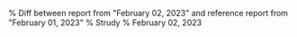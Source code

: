 % Diff between report from "February 02, 2023" and reference report from "February 01, 2023"
% Strudy
% February 02, 2023


